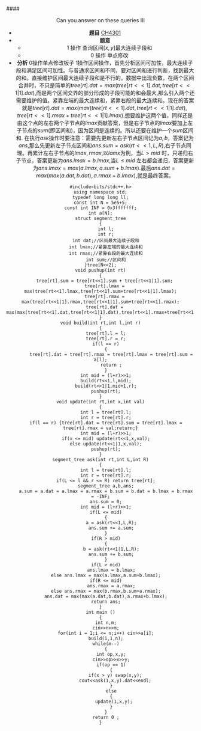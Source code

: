 ####<center> Can you answer on these queries III<center>
* **题目**
[CH4301](http://contest-hunter.org:83/contest/0x40%E3%80%8C%E6%95%B0%E6%8D%AE%E7%BB%93%E6%9E%84%E8%BF%9B%E9%98%B6%E3%80%8D%E4%BE%8B%E9%A2%98/4301%20Can%20you%20answer%20on%20these%20queries%20III)
* **题意**
  * 1 操作 查询区间$[x,y]$最大连续子段和
  * 0 操作 单点修改
* **分析**
  $0$操作单点修改板子
  $1$操作区间操作，首先分析区间可加性，最大连续子段和满足区间可加性。与普通求区间和不同，要对区间和进行判断，找到最大的和。直接维护区间最大连续子段和是不行的，数据中出现负数，在两个区间合并时，不只是简单的$tree[rt].dat = max(tree[rt<<1].dat,tree[rt<<1|1].dat)$,而是两个区间交界的部分形成的子段可能的和会最大,那么引入两个还需要维护的值，紧靠左端的最大连续和，紧靠右段的最大连续和。现在的答案就是$tree[rt].dat = max(max(tree[rt<<1].dat,tree[rt<<1|1].dat),tree[rt<<1].rmax+tree[rt<<1|1].lmax)$.想要维护这两个值，同样还是由这个点的左右两个子节点的$lmax$贡献答案，但是右子节点的$lmax$要加上左子节点的$sum$(即区间和)，因为区间是连续的。所以还要在维护一个$sum$区间和.
  在执行$ask$操作时要注意：需要先更新左右子节点区间记为$a,b$，答案记为$ans$,那么先更新左子节点区间和$ans.sum = ask(rt<<1,L,R)$,右子节点同理。再累计左右子节点的$lmax,rmax$,以$lamx$为例，当$L > mid$ 时，只递归右子节点，答案更新为$ans.lmax = b.lmax$,当$L {\leq} mid$ 左右都会递归，答案更新为$ans.lmax = max(a.lmax,a.sum+b.lmax)$.最后$ans.dat = max(max(a.dat,b.dat),a.rmax+b.lmax)$,就是最终答案。
```C++{.line-numbers}
#include<bits/stdc++.h>
using namespace std;
typedef long long ll;
const int N = 5e5+5;
const int INF = 0x3fffffff;
int a[N];
struct segment_tree
{
  	int l;
  	int r;
    int dat;//区间最大连续子段和
    int lmax;//紧靠左端的最大连续和
    int rmax;//紧靠右段的最大连续和
    int sum;//区间和
}tree[N<<2];
void pushup(int rt)
{
   tree[rt].sum = tree[rt<<1].sum + tree[rt<<1|1].sum;
   tree[rt].lmax = max(tree[rt<<1].lmax,tree[rt<<1].sum+tree[rt<<1|1].lmax);
   tree[rt].rmax = max(tree[rt<<1|1].rmax,tree[rt<<1|1].sum+tree[rt<<1].rmax);
   tree[rt].dat = max(max(tree[rt<<1].dat,tree[rt<<1|1].dat),tree[rt<<1].rmax+tree[rt<<1|1].lmax);
}
void build(int rt,int l,int r)
{
	tree[rt].l = l;
	tree[rt].r = r;
	if(l == r)
	{
		tree[rt].dat = tree[rt].rmax = tree[rt].lmax = tree[rt].sum = a[l];
		return ;
	}
	int mid = (l+r)>>1;
	build(rt<<1,l,mid);
	build(rt<<1|1,mid+1,r);
	pushup(rt);
}
void update(int rt,int x,int val)
{
	int l = tree[rt].l;
	int r = tree[rt].r;
	if(l == r) {tree[rt].dat = tree[rt].sum = tree[rt].lmax = tree[rt].rmax = val;return;}
	int mid = (l+r)>>1;
	if(x <= mid) update(rt<<1,x,val);
	else update(rt<<1|1,x,val);
	pushup(rt);
}
segment_tree ask(int rt,int L,int R)
{
	int l = tree[rt].l;
	int r = tree[rt].r;
	if(L <= l && r <= R) return tree[rt];
	segment_tree a,b,ans;
	a.sum = a.dat = a.lmax = a.rmax = b.sum = b.dat = b.lmax = b.rmax = -INF;
    ans.sum = 0;
	int mid = (l+r)>>1;
	if(L <= mid)
	{
		a = ask(rt<<1,L,R);
		ans.sum += a.sum;
	}
	if(R > mid)
	{
		b = ask(rt<<1|1,L,R);
		ans.sum += b.sum;
	}
	if(L > mid)
		ans.lmax = b.lmax;
	else ans.lmax = max(a.lmax,a.sum+b.lmax);
	if(R <= mid)
		ans.rmax = a.rmax;
	else ans.rmax = max(b.rmax,b.sum+a.rmax);
	ans.dat = max(max(a.dat,b.dat),a.rmax+b.lmax);
	return ans;
}
int main ()
{
    int n,m;
    cin>>n>>m;
    for(int i = 1;i <= n;i++) cin>>a[i];
    build(1,1,n);
    while(m--)
    {
    	int op,x,y;
    	cin>>op>>x>>y;
    	if(op == 1)
    	{
    	   if(x > y) swap(x,y);
           cout<<ask(1,x,y).dat<<endl;
    	}
    	else
    	{
          update(1,x,y);
    	}
    }
	return 0 ;
}
```
